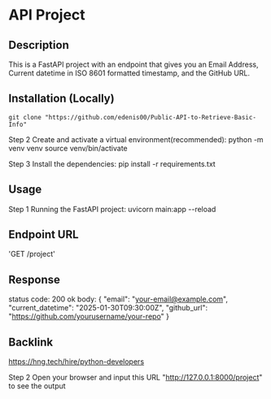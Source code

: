 # API Project

## Description
This is a FastAPI project with an endpoint that gives you an Email Address, Current datetime in ISO 8601 formatted timestamp, and the GitHub URL.

## Installation (Locally)
    git clone "https://github.com/edenis00/Public-API-to-Retrieve-Basic-Info"

Step 2 Create and activate a virtual environment(recommended):
    python -m venv venv
    source venv/bin/activate

Step 3 Install the dependencies:
    pip install -r requirements.txt


## Usage
Step 1 Running the FastAPI project:
    uvicorn main:app --reload


## Endpoint URL 
'GET /project'

## Response
status code: 200 ok
body:
{
  "email": "your-email@example.com",
  "current_datetime": "2025-01-30T09:30:00Z",
  "github_url": "<https://github.com/yourusername/your-repo>"
}

## Backlink
https://hng.tech/hire/python-developers

Step 2 Open your browser and input this URL "http://127.0.0.1:8000/project" to see the output